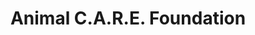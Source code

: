 ---
title: "Animal C.A.R.E. Foundation"
url: /winston-salem/animal-c-a-r-e-foundation/
shop: charity
---